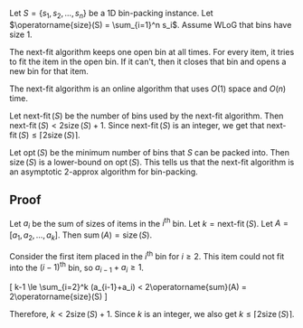 Let $S = \{s_1, s_2, \ldots, s_n\}$ be a 1D bin-packing instance.
Let $\operatorname{size}(S) = \sum_{i=1}^n s_i$.
Assume WLoG that bins have size 1.

The next-fit algorithm keeps one open bin at all times.
For every item, it tries to fit the item in the open bin.
If it can't, then it closes that bin and opens a new bin for that item.

The next-fit algorithm is an online algorithm that uses $O(1)$ space and $O(n)$ time.

Let $\operatorname{next-fit}(S)$ be the number of bins used by the next-fit algorithm.
Then $\operatorname{next-fit}(S) < 2\operatorname{size}(S) + 1$.
Since $\operatorname{next-fit}(S)$ is an integer, we get that
$\operatorname{next-fit}(S) \le \lceil 2\operatorname{size}(S) \rceil$.

Let $\operatorname{opt}(S)$ be the minimum number of bins that $S$ can be packed into.
Then $\operatorname{size}(S)$ is a lower-bound on $\operatorname{opt}(S)$.
This tells us that the next-fit algorithm is an asymptotic 2-approx algorithm for bin-packing.

## Proof

Let $a_i$ be the sum of sizes of items in the $i^{\textrm{th}}$ bin.
Let $k = \operatorname{next-fit}(S)$. Let $A = [a_1, a_2, \ldots, a_k]$.
Then $\operatorname{sum}(A) = \operatorname{size}(S)$.

Consider the first item placed in the $i^{\textrm{th}}$ bin for $i \ge 2$.
This item could not fit into the $(i-1)^{\textrm{th}}$ bin,
so $a_{i-1} + a_i \ge 1$.

\[ k-1 \le \sum_{i=2}^k (a_{i-1}+a_i) < 2\operatorname{sum}(A) = 2\operatorname{size}(S) \]

Therefore, $k < 2\operatorname{size}(S)+1$. Since $k$ is an integer,
we also get $k \le \lceil 2\operatorname{size}(S) \rceil$.
